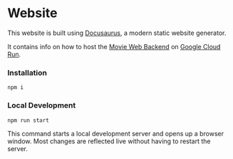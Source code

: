 # Website

This website is built using [Docusaurus](https://docusaurus.io/), a modern static website generator.

It contains info on how to host the [Movie Web Backend](https://movie-web.github.io/docs/backend/deploy) on [Google Cloud Run](https://movie-web.github.io/docs/backend/deploy).

### Installation

```
npm i 
```

### Local Development

```
npm run start
```

This command starts a local development server and opens up a browser window. Most changes are reflected live without having to restart the server.
